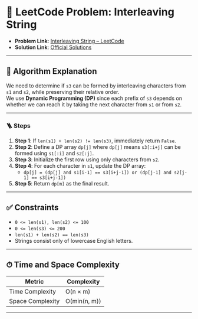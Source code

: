 # 🧩 LeetCode Problem: Interleaving String

- **Problem Link**: [Interleaving String – LeetCode](https://leetcode.com/problems/interleaving-string/)
- **Solution Link**: [Official Solutions](https://leetcode.com/problems/interleaving-string/solutions/)

---

## 🧠 Algorithm Explanation

We need to determine if `s3` can be formed by interleaving characters from `s1` and `s2`, while preserving their relative order.  
We use **Dynamic Programming (DP)** since each prefix of `s3` depends on whether we can reach it by taking the next character from `s1` or from `s2`.

---

### 🪜 Steps

1. **Step 1**: If `len(s1) + len(s2) != len(s3)`, immediately return `False`.
2. **Step 2**: Define a DP array `dp[j]` where `dp[j]` means `s3[:i+j]` can be formed using `s1[:i]` and `s2[:j]`.
3. **Step 3**: Initialize the first row using only characters from `s2`.
4. **Step 4**: For each character in `s1`, update the DP array:
   - `dp[j] = (dp[j] and s1[i-1] == s3[i+j-1]) or (dp[j-1] and s2[j-1] == s3[i+j-1])`
5. **Step 5**: Return `dp[m]` as the final result.

---

## ✅ Constraints

- `0 <= len(s1), len(s2) <= 100`
- `0 <= len(s3) <= 200`
- `len(s1) + len(s2) == len(s3)`
- Strings consist only of lowercase English letters.

---

## ⏱ Time and Space Complexity

| Metric            | Complexity |
|-------------------|------------|
| Time Complexity   | O(n × m)   |
| Space Complexity  | O(min(n, m)) |

---
